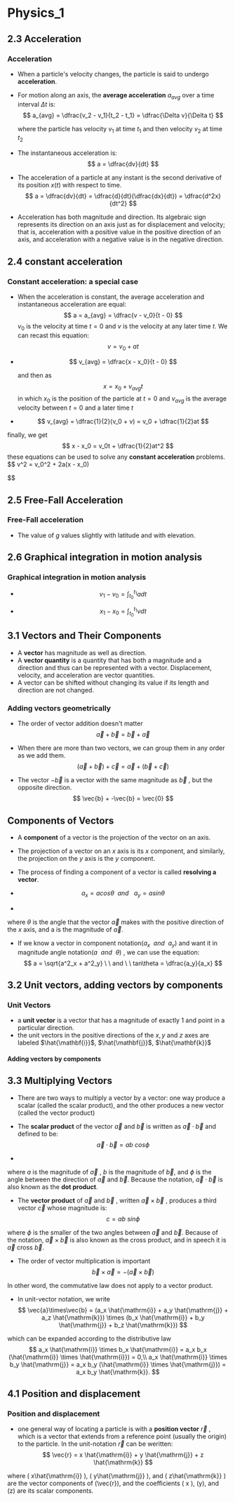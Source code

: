 # Physics_1

## 2.3 Acceleration

### Acceleration

- When a particle's velocity changes, the particle is said to undergo **acceleration**.

- For motion along an axis, the **average acceleration** $a_{avg}$ over a time interval $\Delta t$ is:
    $$
    a_{avg} = \dfrac{v_2 - v_1}{t_2 - t_1} = \dfrac{\Delta v}{\Delta t}
    $$
    

     where the particle has velocity $v_1$ at time $t_1$ and then velocity $v_2$ at time $t_2$ 

- The instantaneous acceleration is:
    $$
    a = \dfrac{dv}{dt}
    $$

- The acceleration of  a particle at any instant is the second derivative of its position $x(t)$ with respect to time.
    $$
    a = \dfrac{dv}{dt} = \dfrac{d}{dt}(\dfrac{dx}{dt}) = \dfrac{d^2x}{dt^2}
    $$

- Acceleration has both magnitude and direction. Its algebraic sign represents its direction on an axis just as for displacement and velocity; that is, acceleration with a positive value in the positive direction of an axis, and acceleration with a negative value is in the negative direction.

## 2.4 constant acceleration 

### Constant acceleration: a special case 

- When the acceleration is constant, the average acceleration and instantaneous acceleration are equal: 
    $$
    a = a_{avg} = \dfrac{v - v_0}{t - 0}
    $$
    $v_0$ is the velocity at time $t = 0$ and $v$ is the velocity at any later time $t$. We can recast this equation:
    $$
    v = v_0 + at
    $$

- $$
    v_{avg} = \dfrac{x - x_0}{t - 0}
    $$

    and then as 
    $$
    x = x_0 + v_{avg}t
    $$
    in which $x_0$ is the position of the particle at $t = 0$ and $v_{avg}$ is the average velocity between $t = 0$ and a later time $t$ 

- $$
    v_{avg} = \dfrac{1}{2}(v_0 + v) = v_0 + \dfrac{1}{2}at
    $$

finally, we get 
$$
x - x_0 = v_0t + \dfrac{1}{2}at^2
$$
these equations can be used to solve any **constant acceleration** problems.
$$
v^2 = v_0^2 + 2a(x - x_0)
$$

## 2.5 Free-Fall Acceleration 

### Free-Fall acceleration 

- The value of $g$ values slightly with latitude and with elevation.

## 2.6 Graphical integration in motion analysis

### Graphical integration in motion analysis

- $$
    v_1 - v_0 = \int_{t_0}^{t_1} a dt
    $$

- $$
    x_1 - x_0 = \int_{t_0}^{t_1} v dt
    $$

## 3.1 Vectors and Their Components

- A **vector** has magnitude as well as direction.
- A **vector quantity** is a quantity that has both a magnitude and a direction and thus can be represented with a vector. Displacement, velocity, and acceleration are vector quantities.
- A vector can be shifted without changing its value if its length and direction are not changed.

### Adding vectors geometrically

- The order of vector addition doesn't matter
    $$
    \vec{a} + \vec{b} = \vec{b} + \vec{a}
    $$

- When there are more than two vectors, we can group them in any order as we add  them.
    $$
    (\vec{a} + \vec{b}) + \vec{c} = \vec{a} + (\vec{b} + \vec{c})
    $$

- The vector $-\vec{b}$ is a vector with the same magnitude as $\vec{b}$ , but the opposite direction.
    $$
    \vec{b} + -\vec{b} = \vec{0}
    $$

## Components of Vectors

- A **component** of a vector is the projection of the vector on an axis.

- The projection of a vector on an $x$ axis is its $x$ component, and similarly, the projection on the $y$ axis is the $y$ component.

- The process of finding a component of a vector is called **resolving a vector**.

- $$
    a_x = a cos\theta\ \ and\ \ \ a_y = asin\theta
    $$

- 

where $\theta$ is the angle that the vector $\vec{a}$ makes with the positive direction of the $x$ axis, and a is the magnitude of $\vec{a}$.

- If we know a vector in component notation($a_x\ \ and \ \ a_y$) and want it in magnitude angle notation($a \ \ and \ \ \theta$) , we can use the equation:
    $$
    a = \sqrt{a^2_x + a^2_y}
    \ \ 
    and 
    \ \ 
    tan\theta = \dfrac{a_y}{a_x}
    $$
    

## 3.2 Unit vectors, adding vectors by components

### Unit Vectors

- a **unit vector** is a vector that has a magnitude of exactly 1 and point in a particular direction.
- the unit vectors in the positive directions of the $x, y$ and $z$ axes are labeled $\hat{\mathbf{i}}$, $\hat{\mathbf{j}}$, $\hat{\mathbf{k}}$ 

#### Adding vectors by components

## 3.3 Multiplying Vectors

- There are two ways to multiply a vector by a vector: one way produce a scalar (called the scalar product), and the other produces a new vector (called the vector product)

- The **scalar product** of the vector $\vec{a}$ and $\vec{b}$ is written as $\vec{a}\cdot \vec{b}$ and defined to be: 
    $$
    \vec{a}\cdot\vec{b} = ab\ cos\phi
    $$

- 

where $a$ is the magnitude of $\vec{a}$ , $b$ is the magnitude of $\vec{b}$, and $\phi$ is the angle between the direction of $\vec{a}$ and $\vec{b}$. Because the notation,  $\vec{a}\cdot\vec{b}$ is also known as the **dot product**.

- The **vector product** of $\vec{a}$ and $\vec{b}$ , written $\vec{a}\times\vec{b}$ , produces a third vector $\vec{c}$ whose magnitude is:
    $$
    c = ab\ sin\phi
    $$

where $\phi$  is the smaller of the two angles between $\vec{a}$ and $\vec{b}$. Because of the notation, $\vec{a}\times\vec{b}$ is also known as the cross product, and in speech it is $\vec{a}$ cross $\vec{b}$.

- The order of vector multiplication is important
    $$
    \vec{b}\times\vec{a} = - (\vec{a}\times\vec{b})
    $$

In other word, the commutative law does not apply to a vector product.

- In unit-vector notation, we write
    $$
    \vec{a}\times\vec{b} = (a_x \hat{\mathrm{i}} + a_y \hat{\mathrm{j}} + a_z \hat{\mathrm{k}}) \times (b_x \hat{\mathrm{i}} + b_y \hat{\mathrm{j}} + b_z \hat{\mathrm{k}})
    $$

which can be expanded according to the distributive law
$$
a_x \hat{\mathrm{i}} \times b_x \hat{\mathrm{i}} = a_x b_x (\hat{\mathrm{i}} \times \hat{\mathrm{i}}) = 0,\\
a_x \hat{\mathrm{i}} \times b_y \hat{\mathrm{j}} = a_x b_y (\hat{\mathrm{i}} \times \hat{\mathrm{j}}) = a_x b_y \hat{\mathrm{k}}.
$$

## 4.1 Position and displacement 

### Position and displacement

- one general way of locating a particle is with a **position vector** $\vec{r}$ , which is a vector that extends from a reference point (usually the origin) to the particle. In the unit-notation $\vec{r}$ can be weritten:
    $$
    \vec{r} = x \hat{\mathrm{i}} + y \hat{\mathrm{j}} + z \hat{\mathrm{k}}
    $$

where \( x\hat{\mathrm{i}} \), \( y\hat{\mathrm{j}} \), and \( z\hat{\mathrm{k}} \) are the vector components of \(\vec{r}\), and the coefficients \( x \), \(y\), and \(z\) are its scalar components.

